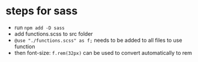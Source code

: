 # steps for sass

- run `npm add -D sass`
- add functions.scss to src folder
- `@use "./functions.scss" as f;` needs to be added to all files to use function
- then font-size: `f.rem(32px)` can be used to convert automatically to rem